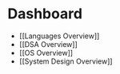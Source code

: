 # Dashboard

* [[Languages Overview]]
* [[DSA Overview]]
* [[OS Overview]]
* [[System Design Overview]]